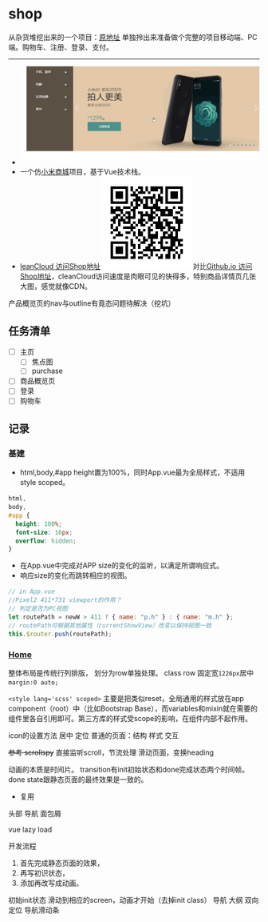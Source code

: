 # shop

从杂货堆挖出来的一个项目：[原地址](https://github.com/ShoneSingLone/mindmap/tree/master/project/shop)
单独拎出来准备做个完整的项目移动端、PC端。购物车、注册、登录、支付。

---

- ![shophomepage](./src/assets/doc/shophomepage.gif)
- 一个仿[小米商城](https://www.mi.com/)项目，基于Vue技术栈。
- [leanCloud 访问Shop地址](https://shonesinglone.leanapp.cn/shop/)![leancloud_addr](./src/assets/doc/leancloud_addr.png)对比[Github.io 访问Shop地址](https://shonesinglone.github.io/shop/#/)，cleanCloud访问速度是肉眼可见的快得多，特别商品详情页几张大图，感觉就像CDN。

产品概览页的nav与outline有竟态问题待解决（挖坑）

## 任务清单

- [ ] 主页
  - [ ] 焦点图
  - [ ] purchase
- [ ] 商品概览页
- [ ] 登录
- [ ] 购物车

## 记录

### 基建

- html,body,#app height置为100%，同时App.vue最为全局样式，不适用style scoped。

```css
html,
body,
#app {
  height: 100%;
  font-size: 16px;
  overflow: hidden;
}
```

- 在App.vue中完成对APP size的变化的监听，以满足所谓响应式。
- 响应size的变化而跳转相应的视图。

```js
// in App.vue
//Pixel2 411*731 viewport的作用？
// 判定是否为PC视图
let routePath = newW > 411 ? { name: "p.h" } : { name: "m.h" };
// routePath可根据其他属性（currentShowView）改变以保持视图一致
this.$router.push(routePath);
```

### [Home](https://www.mi.com/)

整体布局是传统行列排版， 划分为row单独处理。 class row 固定宽`1226px`居中 `margin:0 auto;`


`<style lang='scss' scoped>`
主要是把类似reset，全局通用的样式放在app component（root）中（比如Bootstrap Base），而variables和mixin就在需要的组件里各自引用即可。第三方库的样式受scope的影响，在组件内部不起作用。

icon的设置方法
居中
定位
普通的页面：结构 样式 交互

~~参考 scrollspy~~
直接监听scroll，节流处理
滑动页面，变换heading

动画的本质是时间片。
transition有init初始状态和done完成状态两个时间帧。done state跟静态页面的最终效果是一致的。

- 复用

头部
导航
面包屑

vue lazy load

开发流程

1. 首先完成静态页面的效果，
1. 再写初识状态，
1. 添加再改写成动画。

初始init状态
滑动到相应的screen，动画才开始（去掉init class）
导航 大纲 双向定位
导航滑动条